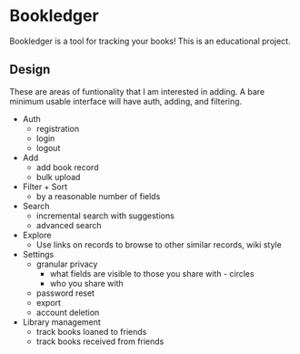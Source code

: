 # Bookledger 

Bookledger is a tool for tracking your books! This is an educational project.

## Design

These are areas of funtionality that I am interested in adding. A bare minimum
usable interface will have auth, adding, and filtering. 

- Auth
  - registration
  - login
  - logout
- Add
  - add book record
  - bulk upload
- Filter + Sort
  - by a reasonable number of fields
- Search
  - incremental search with suggestions
  - advanced search
- Explore
  - Use links on records to browse to other similar records, wiki style
- Settings
  - granular privacy
    - what fields are visible to those you share with - circles
    - who you share with
  - password reset
  - export
  - account deletion
- Library management
  - track books loaned to friends
  - track books received from friends


